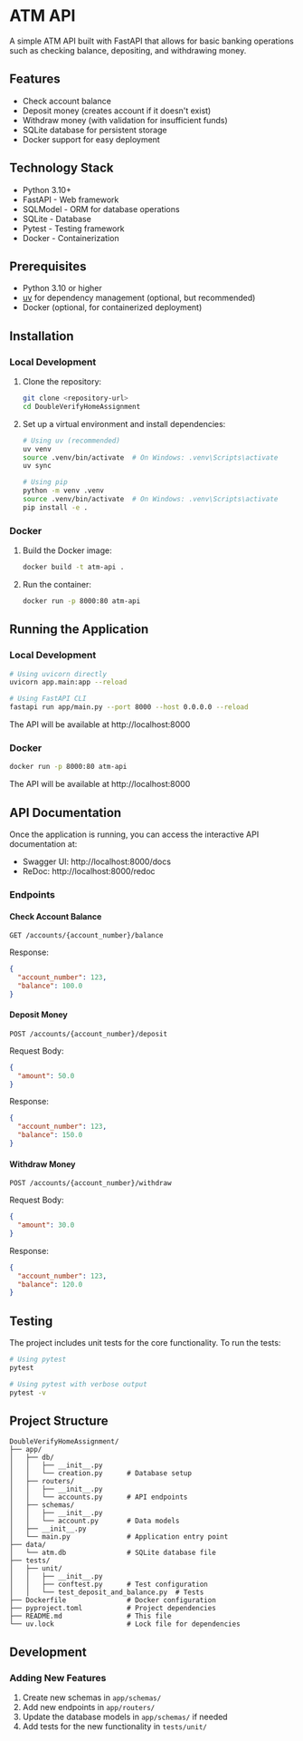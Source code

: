 # ATM API

A simple ATM API built with FastAPI that allows for basic banking operations such as checking balance, depositing, and withdrawing money.

## Features

- Check account balance
- Deposit money (creates account if it doesn't exist)
- Withdraw money (with validation for insufficient funds)
- SQLite database for persistent storage
- Docker support for easy deployment

## Technology Stack

- Python 3.10+
- FastAPI - Web framework
- SQLModel - ORM for database operations
- SQLite - Database
- Pytest - Testing framework
- Docker - Containerization

## Prerequisites

- Python 3.10 or higher
- [uv](https://github.com/astral-sh/uv) for dependency management (optional, but recommended)
- Docker (optional, for containerized deployment)

## Installation

### Local Development

1. Clone the repository:
   ```bash
   git clone <repository-url>
   cd DoubleVerifyHomeAssignment
   ```

2. Set up a virtual environment and install dependencies:
   ```bash
   # Using uv (recommended)
   uv venv
   source .venv/bin/activate  # On Windows: .venv\Scripts\activate
   uv sync
   
   # Using pip
   python -m venv .venv
   source .venv/bin/activate  # On Windows: .venv\Scripts\activate
   pip install -e .
   ```

### Docker

1. Build the Docker image:
   ```bash
   docker build -t atm-api .
   ```

2. Run the container:
   ```bash
   docker run -p 8000:80 atm-api
   ```

## Running the Application

### Local Development

```bash
# Using uvicorn directly
uvicorn app.main:app --reload

# Using FastAPI CLI
fastapi run app/main.py --port 8000 --host 0.0.0.0 --reload
```

The API will be available at http://localhost:8000

### Docker

```bash
docker run -p 8000:80 atm-api
```

The API will be available at http://localhost:8000

## API Documentation

Once the application is running, you can access the interactive API documentation at:
- Swagger UI: http://localhost:8000/docs
- ReDoc: http://localhost:8000/redoc

### Endpoints

#### Check Account Balance

```
GET /accounts/{account_number}/balance
```

Response:
```json
{
  "account_number": 123,
  "balance": 100.0
}
```

#### Deposit Money

```
POST /accounts/{account_number}/deposit
```

Request Body:
```json
{
  "amount": 50.0
}
```

Response:
```json
{
  "account_number": 123,
  "balance": 150.0
}
```

#### Withdraw Money

```
POST /accounts/{account_number}/withdraw
```

Request Body:
```json
{
  "amount": 30.0
}
```

Response:
```json
{
  "account_number": 123,
  "balance": 120.0
}
```

## Testing

The project includes unit tests for the core functionality. To run the tests:

```bash
# Using pytest
pytest

# Using pytest with verbose output
pytest -v
```

## Project Structure

```
DoubleVerifyHomeAssignment/
├── app/
│   ├── db/
│   │   ├── __init__.py
│   │   └── creation.py      # Database setup
│   ├── routers/
│   │   ├── __init__.py
│   │   └── accounts.py      # API endpoints
│   ├── schemas/
│   │   ├── __init__.py
│   │   └── account.py       # Data models
│   ├── __init__.py
│   └── main.py              # Application entry point
├── data/
│   └── atm.db               # SQLite database file
├── tests/
│   ├── unit/
│   │   ├── __init__.py
│   │   ├── conftest.py      # Test configuration
│   │   └── test_deposit_and_balance.py  # Tests
├── Dockerfile               # Docker configuration
├── pyproject.toml           # Project dependencies
├── README.md                # This file
└── uv.lock                  # Lock file for dependencies
```

## Development

### Adding New Features

1. Create new schemas in `app/schemas/`
2. Add new endpoints in `app/routers/`
3. Update the database models in `app/schemas/` if needed
4. Add tests for the new functionality in `tests/unit/`
